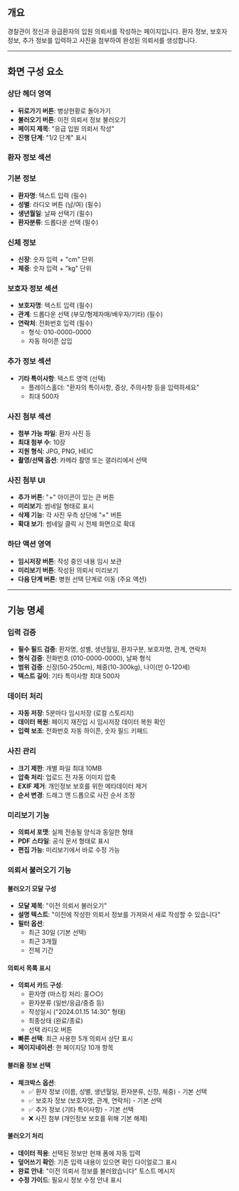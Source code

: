 ## 개요

경찰관이 정신과 응급환자의 입원 의뢰서를 작성하는 페이지입니다. 환자 정보, 보호자 정보, 추가 정보를 입력하고 사진을 첨부하여 완성된 의뢰서를 생성합니다.

---

## 화면 구성 요소

### 상단 헤더 영역

- **뒤로가기 버튼**: 병상현황로 돌아가기
- **불러오기 버튼**: 이전 의뢰서 정보 불러오기
- **페이지 제목**: "응급 입원 의뢰서 작성"
- **진행 단계**: "1/2 단계" 표시

### 환자 정보 섹션

### 기본 정보

- **환자명**: 텍스트 입력 (필수)
- **성별**: 라디오 버튼 (남/여) (필수)
- **생년월일**: 날짜 선택기 (필수)
- **환자분류**: 드롭다운 선택 (필수)

### 신체 정보

- **신장**: 숫자 입력 + "cm" 단위
- **체중**: 숫자 입력 + "kg" 단위

### 보호자 정보 섹션

- **보호자명**: 텍스트 입력 (필수)
- **관계**: 드롭다운 선택 (부모/형제자매/배우자/기타) (필수)
- **연락처**: 전화번호 입력 (필수)
    - 형식: 010-0000-0000
    - 자동 하이픈 삽입

### 추가 정보 섹션

- **기타 특이사항**: 텍스트 영역 (선택)
    - 플레이스홀더: "환자의 특이사항, 증상, 주의사항 등을 입력하세요"
    - 최대 500자

### 사진 첨부 섹션

- **첨부 가능 파일**: 환자 사진 등
- **최대 첨부 수**: 10장
- **지원 형식**: JPG, PNG, HEIC
- **촬영/선택 옵션**: 카메라 촬영 또는 갤러리에서 선택

### 사진 첨부 UI

- **추가 버튼**: "+" 아이콘이 있는 큰 버튼
- **미리보기**: 썸네일 형태로 표시
- **삭제 기능**: 각 사진 우측 상단에 "×" 버튼
- **확대 보기**: 썸네일 클릭 시 전체 화면으로 확대

### 하단 액션 영역

- **임시저장 버튼**: 작성 중인 내용 임시 보관
- **미리보기 버튼**: 작성된 의뢰서 미리보기
- **다음 단계 버튼**: 병원 선택 단계로 이동 (주요 액션)

---

## 기능 명세

### 입력 검증

- **필수 필드 검증**: 환자명, 성별, 생년월일, 환자구분, 보호자명, 관계, 연락처
- **형식 검증**: 전화번호 (010-0000-0000), 날짜 형식
- **범위 검증**: 신장(50-250cm), 체중(10-300kg), 나이(만 0-120세)
- **텍스트 길이**: 기타 특이사항 최대 500자

### 데이터 처리

- **자동 저장**: 5분마다 임시저장 (로컬 스토리지)
- **데이터 복원**: 페이지 재진입 시 임시저장 데이터 복원 확인
- **입력 보조**: 전화번호 자동 하이픈, 숫자 필드 키패드

### 사진 관리

- **크기 제한**: 개별 파일 최대 10MB
- **압축 처리**: 업로드 전 자동 이미지 압축
- **EXIF 제거**: 개인정보 보호를 위한 메타데이터 제거
- **순서 변경**: 드래그 앤 드롭으로 사진 순서 조정

### 미리보기 기능

- **의뢰서 포맷**: 실제 전송될 양식과 동일한 형태
- **PDF 스타일**: 공식 문서 형태로 표시
- **편집 가능**: 미리보기에서 바로 수정 가능

### 의뢰서 불러오기 기능

#### 불러오기 모달 구성

- **모달 제목**: "이전 의뢰서 불러오기"
- **설명 텍스트**: "이전에 작성한 의뢰서 정보를 가져와서 새로 작성할 수 있습니다"
- **필터 옵션**: 
  - 최근 30일 (기본 선택)
  - 최근 3개월
  - 전체 기간

#### 의뢰서 목록 표시

- **의뢰서 카드 구성**:
  - 환자명 (마스킹 처리: 홍○○)
  - 환자분류 (일반/응급/중증 등)
  - 작성일시 ("2024.01.15 14:30" 형태)
  - 최종상태 (완료/종료)
  - 선택 라디오 버튼
- **빠른 선택**: 최근 사용한 5개 의뢰서 상단 표시
- **페이지네이션**: 한 페이지당 10개 항목

#### 불러올 정보 선택

- **체크박스 옵션**:
  - ✅ 환자 정보 (이름, 성별, 생년월일, 환자분류, 신장, 체중) - 기본 선택
  - ✅ 보호자 정보 (보호자명, 관계, 연락처) - 기본 선택  
  - ✅ 추가 정보 (기타 특이사항) - 기본 선택
  - ❌ 사진 첨부 (개인정보 보호를 위해 기본 해제)

#### 불러오기 처리

- **데이터 적용**: 선택된 정보만 현재 폼에 자동 입력
- **덮어쓰기 확인**: 기존 입력 내용이 있으면 확인 다이얼로그 표시
- **완료 안내**: "이전 의뢰서 정보를 불러왔습니다" 토스트 메시지
- **수정 가이드**: 필요시 정보 수정 안내 표시
